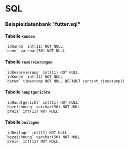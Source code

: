# SQL

### Beispieldatenbank "futter.sql"
#### Tabelle `kunden`
    `idKunde` int(11) NOT NULL
    `name` varchar(50) NOT NULL

#### Tabelle `reservierungen`
    `idReservierung` int(11) NOT NULL
    `idKunde` int(11) NOT NULL
    `datum` timestamp NOT NULL DEFAULT current_timestamp()

#### Tabelle `hauptgerichte`
    `idHauptgericht` int(11) NOT NULL
    `bezeichnung` varchar(50) NOT NULL
    `preis` int(11) NOT NULL

#### Tabelle `beilagen`
    `idBeilage` int(11) NOT NULL
    `bezeichnung` varchar(50) NOT NULL
    `preis` int(11) NOT NULL
